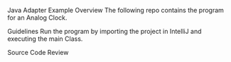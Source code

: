 Java Adapter Example
Overview
The following repo contains the program for an Analog Clock.

Guidelines
Run the program by importing the project in IntelliJ and executing the main Class.

Source Code Review
